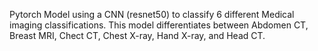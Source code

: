 Pytorch Model using a CNN (resnet50) to classify 6 different Medical imaging classifications. This model differentiates between Abdomen CT, Breast MRI, Chect CT, Chest X-ray, Hand X-ray, and Head CT.

